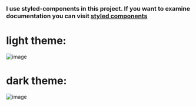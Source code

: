 ## 

### I use styled-components in this project. If you want to examine documentation you can visit [styled components](https://styled-components.com/)
# light theme:

![image](https://user-images.githubusercontent.com/39015459/149529730-98f97367-3f2a-4d01-882a-3deb9b38ac1a.png)


# dark theme:

![image](https://user-images.githubusercontent.com/39015459/149529912-2c35a80c-77bc-4d48-85b4-385296288023.png)


